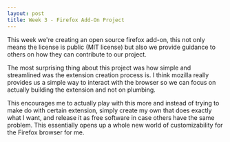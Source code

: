 ```yaml
---
layout: post
title: Week 3 - Firefox Add-On Project
---
```

<!-- 
Comment on the git exercises we did in class. Comment on the work with your team and progress you have made towards your first browser extension (what are some problems the group is facing, what good things happened, how do you fit into the collaboration, what are your biggest contributions)
-->

This week we're creating an open source firefox add-on, this not only means the license is public (MIT license) but also we provide guidance to others on how they can contribute to our project.

The most surprising thing about this project was how simple and streamlined was the extension creation process is. I think mozilla really provides us a simple way to interact with the browser so we can focus on actually building the extension and not on plumbing. 

<!--more-->

This encourages me to actually play with this more and instead of trying to make do with certain extension, simply create my own that does exactly what I want, and release it as free software in case others have the same problem. This essentially opens up a whole new world of customizability for the Firefox browser for me. 
